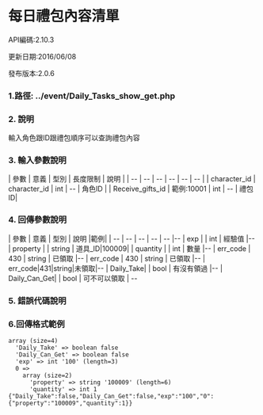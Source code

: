 # 每日禮包內容清單

API編碼:2.10.3

更新日期:2016/06/08

發布版本:2.0.6
### 1.路徑: ../event/Daily_Tasks_show_get.php 　

### 2. 說明

輸入角色跟ID跟禮包順序可以查詢禮包內容
### 3. 輸入參數說明


| 參數 | 意義 | 型別 | 長度限制 | 說明 |
| -- | -- | -- | -- | -- | -- |
| character_id  | character_id  | int | -- | 角色ID |
| Receive_gifts_id   | 範例:10001 | int | -- | 禮包ID|

### 4. 回傳參數說明
| 參數 | 意義 | 型別 | 說明 |範例|
| -- | -- | -- | -- | -- |--
| exp |  | int | 經驗值 |--
| property |  | string | 道具_ID|100009|
| quantity |  | int | 數量 |--
| err_code | 430 | string | 已領取 |--
| err_code | 430 | string | 已領取 |--
| err_code|431|string|未領取|--
| Daily_Take| | bool | 有沒有領過 |--
| Daily_Can_Get| | bool | 可不可以領取 | --



### 5. 錯誤代碼說明

### 6.回傳格式範例


```
array (size=4)
  'Daily_Take' => boolean false
  'Daily_Can_Get' => boolean false
  'exp' => int '100' (length=3)
  0 => 
    array (size=2)
      'property' => string '100009' (length=6)
      'quantity' => int 1
{"Daily_Take":false,"Daily_Can_Get":false,"exp":"100","0":{"property":"100009","quantity":1}}
``````
